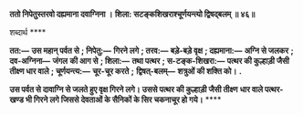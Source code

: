 **ततो निपेतुस्तरवो दह्यमाना दवाग्निना ।** **शिला: सटङ्कशिखराश्चूर्णयन्त्यो द्विषद्बलम् ॥ ४६॥** 

शब्दार्थ **** 

**तत:—** **उस महान् पर्वत से** **; निपेतु:—** **गिरने लगे** **; तरव:—** **बड़े-बड़े वृक्ष** **; दह्यमाना:—** **अग्नि से जलकर** **; दव-अग्निना—** **जंगल** **की आग से** **; शिला:—** **तथा पत्थर** **; स-टङ्क-शिखरा:—** **पत्थर की कुल्हाड़ी जैसी तीक्ष्ण धार वाले** **; चूर्णयन्त्य:—** **चूर-चूर करते** **;** **द्विषत्-बलम्—** **शत्रुओं की शक्ति को।** **.** 

**उस पर्वत से दावाग्नि से जलते हुए वृक्ष गिरने लगे। उससे पत्थर की कुल्हाड़ी जैसी तीक्ष्ण** **धार वाले पत्थर-खण्ड भी गिरने लगे जिससे देवताओं के सैनिकों के सिर चकनाचूर हो गये।** **** 